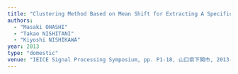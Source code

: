 ```yaml
---
title: "Clustering Method Based on Mean Shift for Extracting A Specific Walking Person"
authors:
  - "Masaki OHASHI"
  - "Takao NISHITANI"
  - "Kiyoshi NISHIKAWA"
year: 2013
type: "domestic"
venue: "IEICE Signal Processing Symposium, pp. P1-18, 山口県下関市, 2013-11-20."
---
```

